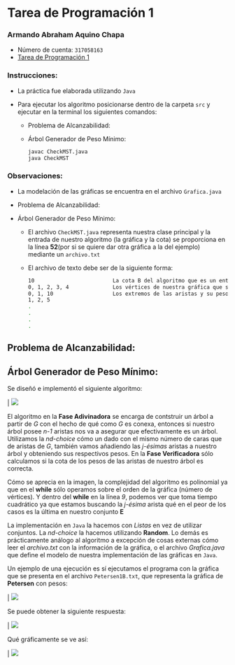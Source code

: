 # Tarea de Programación 1

### Armando Abraham Aquino Chapa

- Número de cuenta: `317058163`
- [Tarea de Programación 1][liga-tarea-1]

### Instrucciones:

* La práctica fue elaborada utilizando `Java`

* Para ejecutar los algoritmo posicionarse dentro de la carpeta `src` y ejecutar en la terminal los siguientes comandos:

   - Problema de Alcanzabilidad:

   - Árbol Generador de Peso Mínimo:
      ```bash
      javac CheckMST.java
      java CheckMST
      ```

### Observaciones:

* La modelación de las gráficas se encuentra en el archivo `Grafica.java`

* Problema de Alcanzabilidad:

* Árbol Generador de Peso Mínimo:
   
   - El archivo `CheckMST.java` representa nuestra clase principal y la entrada de nuestro algoritmo (la gráfica y la cota) se proporciona en la línea **52**(por si se quiere dar otra gráfica a la del ejemplo) mediante un `archivo.txt`

   - El archivo de texto debe ser de la siguiente forma:
      
       ```bash
       10                         La cota B del algoritmo que es un entero positvo
       0, 1, 2, 3, 4              Los vértices de nuestra gráfica que son números naturales consecutivos separados por coma y espacio
       0, 1, 10                   Los extremos de las aristas y su peso separados por una coma y un espcaio
       1, 2, 5
       .
       .
       .
       .
       ```
      

## Problema de Alcanzabilidad:

## Árbol Generador de Peso Mínimo:

Se diseñó e implementó el siguiente algoritmo:

| ![](imgs/1B_Check-MST.png)

El algoritmo en la **Fase Adivinadora** se encarga de contstruir un árbol a partir de *G* con el hecho de qué como *G* es conexa, entonces si nuestro árbol posee *n-1* aristas nos va a asegurar que efectivamente es un árbol. Utilizamos la *nd-choice* cómo un 
dado con el mismo número de caras que de aristas de *G*, también vamos añadiendo las  *j-ésimas* aristas a nuestro árbol y obteniendo sus respectivos pesos. En la **Fase Verificadora** sólo calculamos si la cota de los pesos de las aristas de nuestro árbol es correcta.

Cómo se aprecia en la imagen, la complejidad del algoritmo es polinomial ya que en el **while** sólo operamos sobre el orden de la gráfica (número de vértices). Y dentro del **while** en la línea *9*, podemos ver que toma tiempo cuadrático ya que estamos buscando  la *j-ésima* arista qué en el peor de los casos es la última en nuestro conjunto **E**

La implementación en `Java` la hacemos con *Listas* en vez de utilizar conjuntos. La *nd-choice* la hacemos utilizando **Random**. Lo demás es prácticamente análogo al algoritmo a excepción de cosas externas cómo leer el *archivo.txt* con la información de la gráfica, o el archivo *Grafica.java* que define el modelo de nuestra implementación de las gráficas en `Java`.

Un ejemplo de una ejecución es sí ejecutamos el programa con la gráfica que se presenta en el archivo `Petersen1B.txt`, que representa la gráfica de **Petersen** con pesos:

| ![](imgs/Petersen1B.png)

Se puede obtener la siguiente respuesta:

| ![](imgs/Ejecucion1B.png)

Qué gráficamente se ve así:

| ![](imgs/Resp1B.png)

[liga-tarea-1]: https://drive.google.com/file/d/15_h4eiy3C7Lm3rZvhgLwII_2mo3zgwoL/view